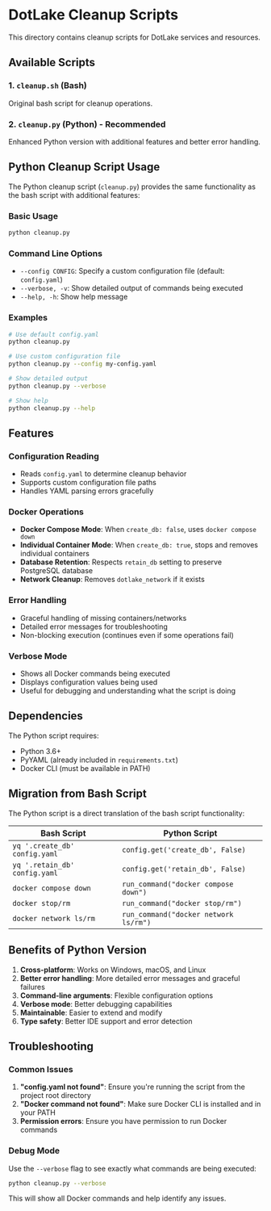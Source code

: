 # DotLake Cleanup Scripts

This directory contains cleanup scripts for DotLake services and resources.

## Available Scripts

### 1. `cleanup.sh` (Bash)
Original bash script for cleanup operations.

### 2. `cleanup.py` (Python) - **Recommended**
Enhanced Python version with additional features and better error handling.

## Python Cleanup Script Usage

The Python cleanup script (`cleanup.py`) provides the same functionality as the bash script with additional features:

### Basic Usage
```bash
python cleanup.py
```

### Command Line Options

- `--config CONFIG`: Specify a custom configuration file (default: `config.yaml`)
- `--verbose, -v`: Show detailed output of commands being executed
- `--help, -h`: Show help message

### Examples

```bash
# Use default config.yaml
python cleanup.py

# Use custom configuration file
python cleanup.py --config my-config.yaml

# Show detailed output
python cleanup.py --verbose

# Show help
python cleanup.py --help
```

## Features

### Configuration Reading
- Reads `config.yaml` to determine cleanup behavior
- Supports custom configuration file paths
- Handles YAML parsing errors gracefully

### Docker Operations
- **Docker Compose Mode**: When `create_db: false`, uses `docker compose down`
- **Individual Container Mode**: When `create_db: true`, stops and removes individual containers
- **Database Retention**: Respects `retain_db` setting to preserve PostgreSQL database
- **Network Cleanup**: Removes `dotlake_network` if it exists

### Error Handling
- Graceful handling of missing containers/networks
- Detailed error messages for troubleshooting
- Non-blocking execution (continues even if some operations fail)

### Verbose Mode
- Shows all Docker commands being executed
- Displays configuration values being used
- Useful for debugging and understanding what the script is doing

## Dependencies

The Python script requires:
- Python 3.6+
- PyYAML (already included in `requirements.txt`)
- Docker CLI (must be available in PATH)

## Migration from Bash Script

The Python script is a direct translation of the bash script functionality:

| Bash Script | Python Script |
|-------------|---------------|
| `yq '.create_db' config.yaml` | `config.get('create_db', False)` |
| `yq '.retain_db' config.yaml` | `config.get('retain_db', False)` |
| `docker compose down` | `run_command("docker compose down")` |
| `docker stop/rm` | `run_command("docker stop/rm")` |
| `docker network ls/rm` | `run_command("docker network ls/rm")` |

## Benefits of Python Version

1. **Cross-platform**: Works on Windows, macOS, and Linux
2. **Better error handling**: More detailed error messages and graceful failures
3. **Command-line arguments**: Flexible configuration options
4. **Verbose mode**: Better debugging capabilities
5. **Maintainable**: Easier to extend and modify
6. **Type safety**: Better IDE support and error detection

## Troubleshooting

### Common Issues

1. **"config.yaml not found"**: Ensure you're running the script from the project root directory
2. **"Docker command not found"**: Make sure Docker CLI is installed and in your PATH
3. **Permission errors**: Ensure you have permission to run Docker commands

### Debug Mode

Use the `--verbose` flag to see exactly what commands are being executed:

```bash
python cleanup.py --verbose
```

This will show all Docker commands and help identify any issues. 